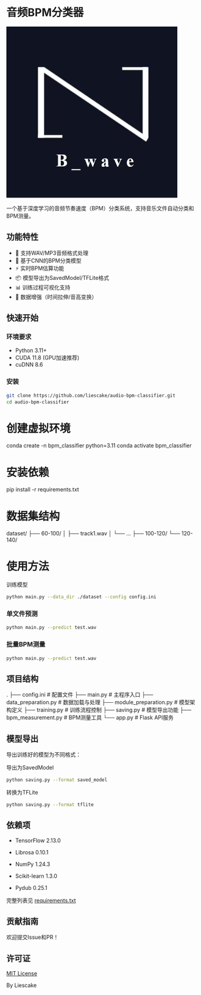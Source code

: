 # 音频BPM分类器

![](logo.jpg)

一个基于深度学习的音频节奏速度（BPM）分类系统，支持音乐文件自动分类和BPM测量。

## 功能特性

- 🎵 支持WAV/MP3音频格式处理
- 🧠 基于CNN的BPM分类模型
- ⚡ 实时BPM估算功能
- 📦 模型导出为SavedModel/TFLite格式
- 📊 训练过程可视化支持
- 🔄 数据增强（时间拉伸/音高变换）

## 快速开始

### 环境要求

- Python 3.11+
- CUDA 11.8 (GPU加速推荐)
- cuDNN 8.6

### 安装

```bash
git clone https://github.com/liescake/audio-bpm-classifier.git
cd audio-bpm-classifier
```

# 创建虚拟环境

conda create -n bpm_classifier python=3.11
conda activate bpm_classifier

# 安装依赖

pip install -r requirements.txt

# 数据集结构

dataset/
├── 60-100/
│   ├── track1.wav
│   └── ...
├── 100-120/
└── 120-140/

# 使用方法

训练模型

```bash
python main.py --data_dir ./dataset --config config.ini
```

### 单文件预测

```bash
python main.py --predict test.wav
```

### 批量BPM测量

```bash
python main.py --predict test.wav
```

## 项目结构

.
├── config.ini               # 配置文件
├── main.py                  # 主程序入口
├── data_preparation.py      # 数据加载与处理
├── module_preparation.py    # 模型架构定义
├── training.py              # 训练流程控制
├── saving.py                # 模型导出功能
├── bpm_measurement.py       # BPM测量工具
└── app.py                   # Flask API服务

## 模型导出

导出训练好的模型为不同格式：

导出为SavedModel

```bash
python saving.py --format saved_model
```

转换为TFLite 

```bash
python saving.py --format tflite
```

## 依赖项

- TensorFlow 2.13.0

- Librosa 0.10.1

- NumPy 1.24.3

- Scikit-learn 1.3.0

- Pydub 0.25.1

完整列表见 [requirements.txt](https://requirements.txt/)



## 贡献指南

欢迎提交Issue和PR！



## 许可证

[MIT License](https://license/)



By Liescake
